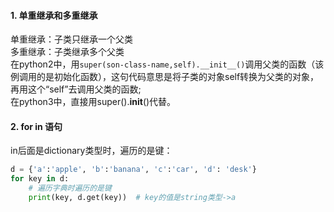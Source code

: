 #### 1. 单重继承和多重继承
单重继承：子类只继承一个父类  
多重继承：子类继承多个父类   
在python2中，用`super(son-class-name,self).__init__()`调用父类的函数（该例调用的是初始化函数），这句代码意思是将子类的对象self转换为父类的对象，再用这个“self”去调用父类的函数;  
在python3中，直接用super().__init__()代替。  
#### 2. for in 语句  
in后面是dictionary类型时，遍历的是键：
```python
d = {'a':'apple', 'b':'banana', 'c':'car', 'd': 'desk'}
for key in d:
    # 遍历字典时遍历的是键
    print(key, d.get(key))  # key的值是string类型->a
```
